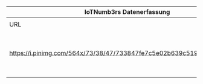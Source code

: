 |IoTNumb3rs Datenerfassung|||||||||||
| ---- | ---- | ---- | ---- | ---- | ---- | ---- | ---- | ---- | ---- | ---- |
||||||||||||
|URL|home_url|filename|device_class|device_count|market_class|market_volume|prognosis_year|publication_year|authorship_class|Dropbox folder|
|https://i.pinimg.com/564x/73/38/47/733847fe7c5e02b639c519ac600c3cbb.jpg|https://www.i-scoop.eu/how-the-internet-of-things-impacts-marketing/|file13_733847fe7c5e02b639c519ac600c3cbb.jpg||||||||JinlinHolic/20190109-2100|
